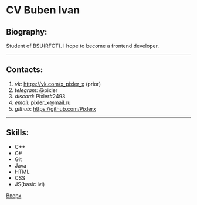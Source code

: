 <a id="anchor"></a>

# CV Buben Ivan

## Biography:
Student of BSU(RFCT). I hope to become a frontend developer.

*** 

## Contacts:
1. _vk_: https://vk.com/x_pixler_x (prior)
2. _telegram_: @pixler
3. _discord_: Pixler#2493
4. _email_: pixler_x@mail.ru
5. _github_: https://github.com/Pixlerx

***

## Skills:
* C++
* C#
* Git
* Java
* HTML
* CSS
* JS(basic lvl)

[Вверх](#anchor)